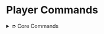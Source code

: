 # Player Commands

<details>

<summary>➮ Core Commands</summary>

* /spawn
* /menu
* /skills
* /home | /sethome | /delhome

</details>
